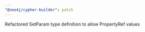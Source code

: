 ```yaml
---
"@neo4j/cypher-builder": patch
---
```


Refactored SetParam type definition to allow PropertyRef values
